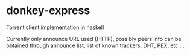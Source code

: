# donkey-express

Torrent client implementation in haskell

Currently only announce URL used (HTTP), possibly peers info can be obtained through announce list, list of known trackers, DHT, PEX, etc ...